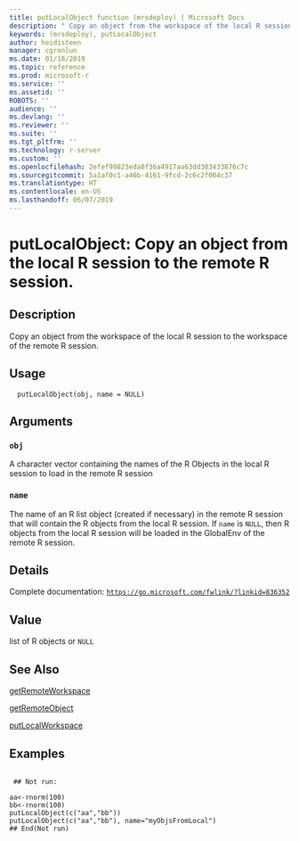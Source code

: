 ```yaml
---
title: putLocalObject function (mrsdeploy) | Microsoft Docs
description: " Copy an object from the workspace of the local R session to the workspace  of the remote R session. "
keywords: (mrsdeploy), putLocalObject
author: heidisteen
manager: cgronlun
ms.date: 01/18/2019
ms.topic: reference
ms.prod: microsoft-r
ms.service: ''
ms.assetid: ''
ROBOTS: ''
audience: ''
ms.devlang: ''
ms.reviewer: ''
ms.suite: ''
ms.tgt_pltfrm: ''
ms.technology: r-server
ms.custom: ''
ms.openlocfilehash: 2efef99823eda8f36a4917aa63dd303433876c7c
ms.sourcegitcommit: 5a1af0c1-a46b-4161-9fcd-2c6c2f004c37
ms.translationtype: HT
ms.contentlocale: en-US
ms.lasthandoff: 06/07/2019
---
```

 # <a name="putlocalobject-copy-an-object-from-the-local-r-session-to-the-remote-r-session"></a>putLocalObject: Copy an object from the local R session to the remote R session. 
 ## <a name="description"></a>Description

Copy an object from the workspace of the local R session to the workspace of the remote R session.


 ## <a name="usage"></a>Usage

```   
  putLocalObject(obj, name = NULL)

```

 ## <a name="arguments"></a>Arguments



 ### `obj`
 A character vector containing the names of the R Objects in the local R session to load in the remote R session 



 ### `name`
 The name of an R list object (created if necessary) in the remote R session that will contain the R objects from the local R session.  If `name` is `NULL`, then R objects from the local R session will be loaded in the GlobalEnv of the remote R session. 



 ## <a name="details"></a>Details

Complete documentation: [`https://go.microsoft.com/fwlink/?linkid=836352`](https://go.microsoft.com/fwlink/?linkid=836352)



 ## <a name="value"></a>Value

list of R objects or `NULL`

 ## <a name="see-also"></a>See Also

[getRemoteWorkspace](getRemoteWorkspace.md)

[getRemoteObject](getRemoteObject.md)

[putLocalWorkspace](putLocalWorkspace.md)

 ## <a name="examples"></a>Examples

 ```

  ## Not run:

aa<-rnorm(100)
bb<-rnorm(100)
putLocalObject(c("aa","bb"))
putLocalObject(c("aa","bb"), name="myObjsFromLocal")
 ## End(Not run) 
```

